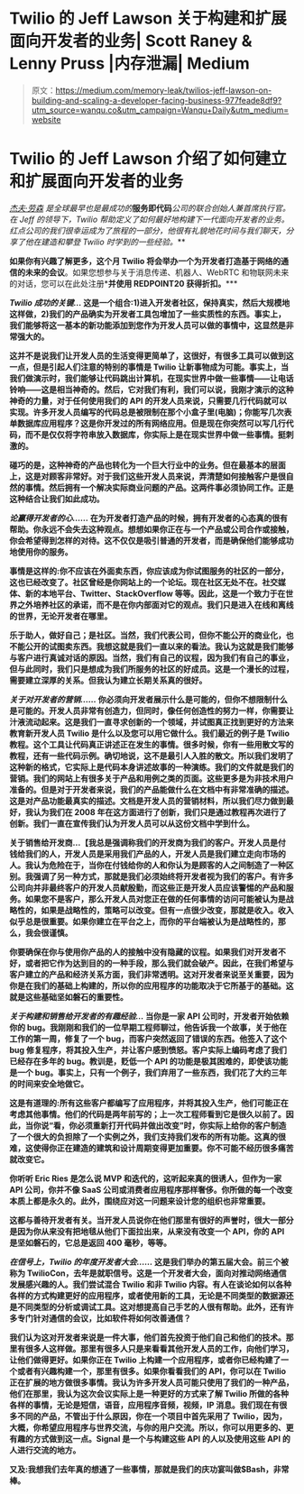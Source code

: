 # Twilio 的 Jeff Lawson 关于构建和扩展面向开发者的业务| Scott Raney & Lenny Pruss |内存泄漏| Medium

> 原文：<https://medium.com/memory-leak/twilios-jeff-lawson-on-building-and-scaling-a-developer-facing-business-977feade8df9?utm_source=wanqu.co&utm_campaign=Wanqu+Daily&utm_medium=website>

# Twilio 的 Jeff Lawson 介绍了如何建立和扩展面向开发者的业务



[*杰夫·劳森*](https://twitter.com/jeffiel) *是全球最早也是最成功的*[](/memory-leak/services-as-code-selling-through-vs-selling-to-developers-6bdd85d0d98d)**服务即代码***公司的联合创始人兼首席执行官。在 Jeff 的领导下，Twilio 帮助定义了如何最好地构建下一代面向开发者的业务。红点公司的我们很幸运成为了旅程的一部分，他很有礼貌地花时间与我们聊天，分享了他在建造和攀登 Twilio 时学到的一些经验。***

**如果你有兴趣了解更多，这个月 Twilio 将会举办一个为开发者打造基于网络的通信的未来的会议[](https://www.twilio.com/signal)**。如果您想参与关于消息传递、机器人、WebRTC 和物联网未来的对话，您可以在此处注册*[](https://eegeventsite.secure.force.com/twiliosignal)**并使用 REDPOINT20 获得折扣。*****

*****Twilio 成功的关键…*** 这是一个组合:1)进入开发者社区，保持真实，然后大规模地这样做，2)我们的产品确实为开发者工具包增加了一些实质性的东西。事实上，我们能够将这一基本的新功能添加到您作为开发人员可以做的事情中，这显然是非常强大的。**

**这并不是说我们让开发人员的生活变得更简单了，这很好，有很多工具可以做到这一点，但是引起人们注意的特别的事情是 Twilio 让新事物成为可能。事实上，当我们做演示时，我们能够让代码跳出计算机，在现实世界中做一些事情——让电话铃响——这是相当神奇的。然后，它对我们有利，我们可以说，我刚才演示的这种神奇的力量，对于任何使用我们的 API 的开发人员来说，只需要几行代码就可以实现。许多开发人员编写的代码总是被限制在那个小盒子里(电脑)；你能写几次表单数据库应用程序？这是你开发过的所有网络应用。但是现在你突然可以写几行代码，而不是仅仅将字符串放入数据库，你实际上是在现实世界中做一些事情。挺刺激的。**

**碰巧的是，这种神奇的产品也转化为一个巨大行业中的业务。但在最基本的层面上，这是对顾客非常好。对于我们这些开发人员来说，弄清楚如何接触客户是很自然的事情。然后拥有一个解决实际商业问题的产品。这两件事必须协同工作。正是这种结合让我们如此成功。**

*****论赢得开发者的心……*** 在为开发者打造产品的时候，拥有开发者的心态真的很有帮助。你永远不会失去这种观点。想想如果你正在与一个产品或公司合作或接触，你会希望得到怎样的对待。这不仅仅是吸引普通的开发者，而是确保他们能够成功地使用你的服务。**

**事情是这样的:你不应该在外面卖东西，你应该成为你试图服务的社区的一部分，这也已经改变了。社区曾经是你网站上的一个论坛。现在社区无处不在。社交媒体、新的本地平台、Twitter、StackOverflow 等等。因此，这是一个致力于在世界之外培养社区的承诺，而不是在你内部面对它的观点。我们只是进入在线和离线的世界，无论开发者在哪里。**

**乐于助人，做好自己；是社区。当然，我们代表公司，但你不能公开的商业化，也不能公开的试图卖东西。我想这就是我们一直以来的看法。我认为这就是我们能够与客户进行真诚对话的原因。当然，我们有自己的议程，因为我们有自己的事业，但与此同时，我们只是想成为我们所服务的社区的好成员。这是一个漫长的过程，需要建立深厚的关系。但我认为建立长期关系真的很好。**

*****关于对开发者的营销……*** 你必须向开发者展示什么是可能的，但你不想限制什么是可能的。开发人员非常有创造力，但同时，像任何创造性的努力一样，你需要让汁液流动起来。这是我们一直寻求创新的一个领域，并试图真正找到更好的方法来教育新开发人员 Twilio 是什么以及您可以用它做什么。我们最近的例子是 Twilio 教程。这个工具让代码真正讲述正在发生的事情。很多时候，你有一些用散文写的教程，还有一些代码示例。确切地说，这不是最引人入胜的散文。所以我们发明了这种新的格式，它实际上是代码本身讲述故事的一种演练。我们的文件就是我们的营销。我们的网站上有很多关于产品和用例之类的页面。这些更多是为非技术用户准备的。但是对于开发者来说，我们的产品能做什么在文档中有非常准确的描述。这是对产品功能最真实的描述。文档是开发人员的营销材料，所以我们尽力做到最好，我认为我们在 2008 年在这方面进行了创新，我们只是通过教程再次进行了创新。我们一直在宣传我们认为开发人员可以从这份文档中学到什么。**

**关于销售给开发商…【我总是强调称我们的开发商为我们的客户。开发人员是付钱给我们的人，开发人员是采用我们产品的人，开发人员是我们建立走向市场的人。我认为危险在于，当你在付钱给你的人和你认为是顾客的人之间制造了一种区别。我强调了另一种方式，那就是我们必须始终将开发者视为我们的客户。有许多公司向并非最终客户的开发人员献殷勤，而这些正是开发人员应该警惕的产品和服务。如果您不是客户，那么开发人员对您正在做的任何事情的访问可能被认为是战略性的，如果是战略性的，策略可以改变。但有一点很少改变，那就是收入。收入似乎总是很重要。如果你建立在平台之上，而你的平台端被认为是战略性的，那么，我会很谨慎。**

**你要确保在你与使用你产品的人的接触中没有隐藏的议程。如果我们对开发者不好，或者把它作为达到目的的一种手段，那么我们就会破产。因此，在我们希望与客户建立的产品和经济关系方面，我们非常透明。这对开发者来说至关重要，因为你是在我们的基础上构建的，所以你的应用程序的功能取决于它所基于的基础。这就是这些基础坚如磐石的重要性。**

*****关于构建和销售给开发者的有趣经验…*** 当你是一家 API 公司时，开发者开始依赖你的 bug。我刚刚和我们的一位早期工程师聊过，他告诉我一个故事，关于他在工作的第一周，修复了一个 bug，而客户突然返回了错误的东西。他签入了这个 bug 修复程序，将其投入生产，并让客户感到愤怒。客户实际上编码考虑了我们已经存在多年的 bug。教训是，贬低一个 API 的功能是极其困难的，即使该功能是一个 bug。事实上，只有一个例子，我们弃用了一些东西，我们花了大约三年的时间来安全地做它。**

**这是有道理的:所有这些客户都编写了应用程序，并将其投入生产，他们可能正在考虑其他事情。他们的代码是两年前写的；上一次工程师看到它是很久以前了。因此，当你说“看，你必须重新打开代码并做出改变”时，你实际上给你的客户制造了一个很大的负担除了一个实例之外，我们支持我们发布的所有功能。这真的很难，这使得你正在建造的建筑和设计周期变得更加重要。你不可能不经历很多痛苦就改变它。**

**你听听 Eric Ries 是怎么说 MVP 和迭代的，这听起来真的很诱人，但作为一家 API 公司，你并不像 SaaS 公司或消费者应用程序那样奢侈。你所做的每一个改变本质上都是永久的。此外，围绕应对这一问题来设计您的组织也非常重要。**

**这都与善待开发者有关。当开发人员说你在他们那里有很好的声誉时，很大一部分是因为你从来没有把地毯从他们下面拉出来，从来没有改变一个 API，你的 API 是坚如磐石的，它总是返回 400 毫秒，等等。**

*****在信号上，Twilio 的年度开发者大会……*** 这是我们举办的第五届大会。前三个被称为 TwilioCon，去年是就职信号。这是一个开发者大会，面向对推动网络通信发展感兴趣的人。我们尝试混合 Twilio 和非 Twilio 内容。有人在谈论如何以各种各样的方式构建更好的应用程序，或者使用新的工具，无论是不同类型的数据源还是不同类型的分析或调试工具。这对想提高自己手艺的人很有帮助。此外，还有许多专门针对通信的会议，比如软件将如何改善通信？**

**我们认为这对开发者来说是一件大事，他们首先投资于他们自己和他们的技术。那里有很多人这样做。那里有很多人只是来看看其他开发人员的工作，向他们学习，让他们做得更好。如果你正在 Twilio 上构建一个应用程序，或者你已经构建了一个或者有兴趣构建一个，那里有很多。如果你看看我们的 API，你可以在 Twilio 正在扩展的地方做很多事情。我认为许多开发人员可能只使用了我们的一种产品，他们在那里，我认为这次会议实际上是一种更好的方式来了解 Twilio 所做的各种各样的事情，无论是短信，语音，应用程序音频，视频，IP 消息。我们现在有很多不同的产品，不管出于什么原因，你在一个项目中首先采用了 Twilio，因为，大概，你希望应用程序与世界交流，与你的用户交流。所以，你可以用更多的、更有趣的方式做到这一点。Signal 是一个与构建这些 API 的人以及使用这些 API 的人进行交流的地方。**

**又及:我想我们去年真的想通了一些事情，那就是我们的庆功宴叫做$Bash，非常棒。**

